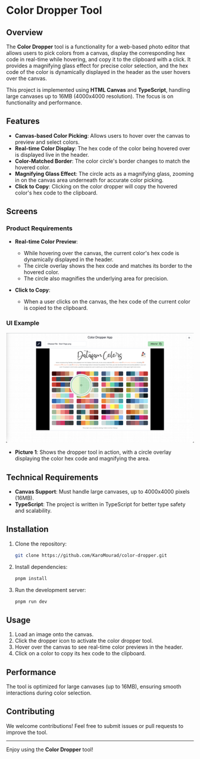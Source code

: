 # Color Dropper Tool

## Overview

The **Color Dropper** tool is a functionality for a web-based photo editor that allows users to pick colors from a canvas, display the corresponding hex code in real-time while hovering, and copy it to the clipboard with a click. It provides a magnifying glass effect for precise color selection, and the hex code of the color is dynamically displayed in the header as the user hovers over the canvas.

This project is implemented using **HTML Canvas** and **TypeScript**, handling large canvases up to 16MB (4000x4000 resolution). The focus is on functionality and performance.

## Features

- **Canvas-based Color Picking**: Allows users to hover over the canvas to preview and select colors.
- **Real-time Color Display**: The hex code of the color being hovered over is displayed live in the header.
- **Color-Matched Border**: The color circle's border changes to match the hovered color.
- **Magnifying Glass Effect**: The circle acts as a magnifying glass, zooming in on the canvas area underneath for accurate color picking.
- **Click to Copy**: Clicking on the color dropper will copy the hovered color's hex code to the clipboard.

## Screens

### Product Requirements

- **Real-time Color Preview**: 
  - While hovering over the canvas, the current color's hex code is dynamically displayed in the header.
  - The circle overlay shows the hex code and matches its border to the hovered color.
  - The circle also magnifies the underlying area for precision.
  
- **Click to Copy**: 
  - When a user clicks on the canvas, the hex code of the current color is copied to the clipboard.


### UI Example

![Screenshot of Color dropper](public/example.png)
- **Picture 1**: Shows the dropper tool in action, with a circle overlay displaying the color hex code and magnifying the area.


## Technical Requirements

- **Canvas Support**: Must handle large canvases, up to 4000x4000 pixels (16MB).
- **TypeScript**: The project is written in TypeScript for better type safety and scalability.

## Installation

1. Clone the repository:

   ```bash
   git clone https://github.com/KaroMourad/color-dropper.git
   ```

2. Install dependencies:

   ```bash
   pnpm install
   ```

3. Run the development server:

   ```bash
   pnpm run dev
   ```

## Usage

1. Load an image onto the canvas.
2. Click the dropper icon to activate the color dropper tool.
3. Hover over the canvas to see real-time color previews in the header.
4. Click on a color to copy its hex code to the clipboard.

## Performance

The tool is optimized for large canvases (up to 16MB), ensuring smooth interactions during color selection.

## Contributing

We welcome contributions! Feel free to submit issues or pull requests to improve the tool.

---

Enjoy using the **Color Dropper** tool!